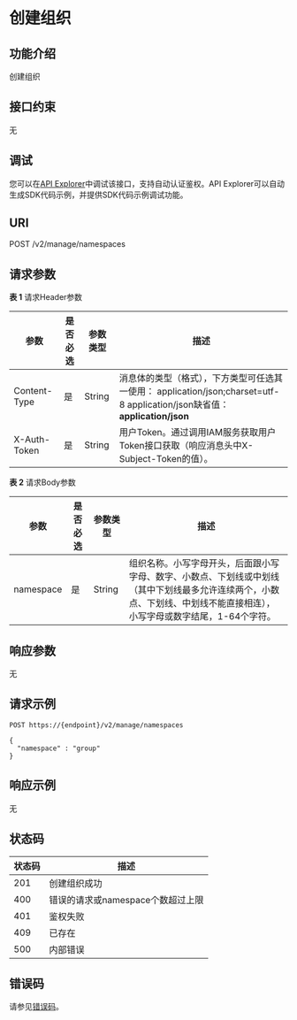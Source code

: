 # 创建组织<a name="swr_02_0026"></a>

## 功能介绍

创建组织

## 接口约束

无

## 调试<a name="atuogenerate_1"></a>

您可以在[API Explorer](https://apiexplorer.developer.huaweicloud.com/apiexplorer/doc?product=SWR&api=CreateNamespace)中调试该接口，支持自动认证鉴权。API Explorer可以自动生成SDK代码示例，并提供SDK代码示例调试功能。

## URI

POST /v2/manage/namespaces

## 请求参数

**表 1**  请求Header参数

|参数|是否必选|参数类型|描述|
|--|--|--|--|
|Content-Type|是|String|消息体的类型（格式），下方类型可任选其一使用： application/json;charset=utf-8 application/json缺省值：**application/json**|
|X-Auth-Token|是|String|用户Token。通过调用IAM服务获取用户Token接口获取（响应消息头中X-Subject-Token的值）。|


**表 2**  请求Body参数

|参数|是否必选|参数类型|描述|
|--|--|--|--|
|namespace|是|String|组织名称。小写字母开头，后面跟小写字母、数字、小数点、下划线或中划线（其中下划线最多允许连续两个，小数点、下划线、中划线不能直接相连），小写字母或数字结尾，1-64个字符。|


## 响应参数

无

## 请求示例

```
POST https://{endpoint}/v2/manage/namespaces

{
  "namespace" : "group"
}
```

## 响应示例

无

## 状态码

|状态码|描述|
|--|--|
|201|创建组织成功|
|400|错误的请求或namespace个数超过上限|
|401|鉴权失败|
|409|已存在|
|500|内部错误|


## 错误码

请参见[错误码](错误码.md)。

